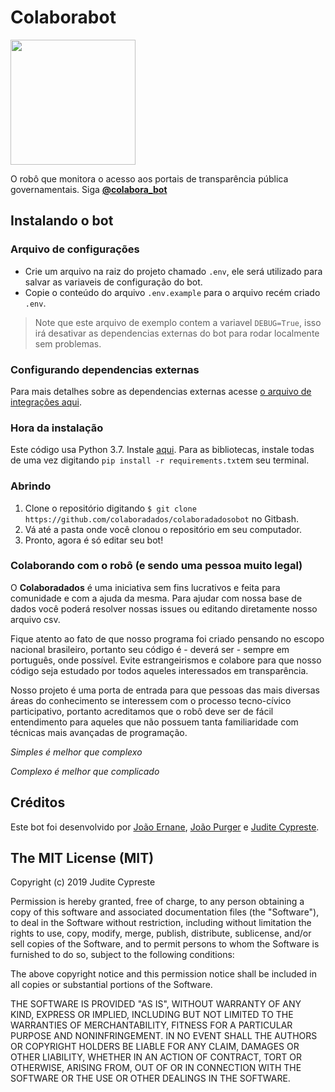 # Colaborabot


<a href="https://twitter.com/colaboradados"> <img src="colaboradados_twitter_logo.png" width="200"></a>

O robô que monitora o acesso aos portais de transparência pública governamentais.
Siga [**@colabora_bot**](https://twitter.com/colabora_bot)

## Instalando o bot

### Arquivo de configurações
- Crie um arquivo na raiz do projeto chamado `.env`, ele será utilizado para salvar as variaveis de configuração do bot. 
- Copie o conteúdo do arquivo `.env.example` para o arquivo recém criado `.env`. 
> Note que este arquivo de exemplo contem a variavel `DEBUG=True`, isso irá desativar as dependencias externas do bot para rodar localmente sem problemas.

### Configurando dependencias externas
Para mais detalhes sobre as dependencias externas acesse [o arquivo de integrações aqui](/docs/INTEGRACOES.md).

### Hora da instalação

Este código usa Python 3.7. Instale [aqui](https://www.python.org/downloads/).
Para as bibliotecas, instale todas de uma vez digitando `pip install -r requirements.txt`em seu terminal.

### Abrindo

1. Clone o repositório digitando `$ git clone https://github.com/colaboradados/colaboradadosobot` no Gitbash.
2. Vá até a pasta onde você clonou o repositório em seu computador.
3. Pronto, agora é só editar seu bot!

### Colaborando com o robô (e sendo uma pessoa muito legal)

O **Colaboradados** é uma iniciativa sem fins lucrativos e feita para comunidade e com a ajuda da mesma. Para ajudar com nossa base de dados você poderá resolver nossas issues ou editando diretamente nosso arquivo csv.

Fique atento ao fato de que nosso programa foi criado pensando no escopo nacional brasileiro, portanto seu código é - deverá ser - sempre em português, onde possível. Evite estrangeirismos e colabore para que nosso código seja estudado por todos aqueles interessados em transparência.

Nosso projeto é uma porta de entrada para que pessoas das mais diversas áreas do conhecimento se interessem com o processo tecno-cívico participativo, portanto acreditamos que o robô deve ser de fácil entendimento para aqueles que não possuem tanta familiaridade com técnicas mais avançadas de programação.

_Simples é melhor que complexo_

_Complexo é melhor que complicado_

## Créditos

Este bot foi desenvolvido por [João Ernane](https://github.com/jovemadulto), [João Purger](https://github.com/JCPurger) e [Judite Cypreste](https://juditecypreste.github.io).

## The MIT License (MIT)

Copyright (c) 2019 Judite Cypreste

Permission is hereby granted, free of charge, to any person obtaining a copy of this software and associated documentation files (the "Software"), to deal in the Software without restriction, including without limitation the rights to use, copy, modify, merge, publish, distribute, sublicense, and/or sell copies of the Software, and to permit persons to whom the Software is furnished to do so, subject to the following conditions:

The above copyright notice and this permission notice shall be included in all copies or substantial portions of the Software.

THE SOFTWARE IS PROVIDED "AS IS", WITHOUT WARRANTY OF ANY KIND, EXPRESS OR IMPLIED, INCLUDING BUT NOT LIMITED TO THE WARRANTIES OF MERCHANTABILITY, FITNESS FOR A PARTICULAR PURPOSE AND NONINFRINGEMENT. IN NO EVENT SHALL THE AUTHORS OR COPYRIGHT HOLDERS BE LIABLE FOR ANY CLAIM, DAMAGES OR OTHER LIABILITY, WHETHER IN AN ACTION OF CONTRACT, TORT OR OTHERWISE, ARISING FROM, OUT OF OR IN CONNECTION WITH THE SOFTWARE OR THE USE OR OTHER DEALINGS IN THE SOFTWARE.
